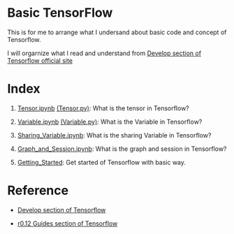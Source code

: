 # Basic TensorFlow

  This is for me to arrange what I undersand about basic code and concept of Tensorflow.

  I will orgarnize what I read and understand from [Develop section of Tensorflow official site](https://www.tensorflow.org/get_started/)

# Index

  01. [Tensor.ipynb](https://nbviewer.jupyter.org/github/hyunyoung2/hyunyoung2_Machine_Learning/blob/master/Tutorial/Tensorflow/01.BasicTensorflow/01.Tensor.ipynb) [(Tensor.py)](https://github.com/hyunyoung2/hyunyoung2_Machine_Learning/blob/master/Tutorial/Tensorflow/01.BasicTensorflow/01.Tensor.py): What is the tensor in Tensorflow?
  
  02. [Variable.ipynb](https://nbviewer.jupyter.org/github/hyunyoung2/hyunyoung2_Machine_Learning/blob/master/Tutorial/Tensorflow/01.BasicTensorflow/02.Variable.ipynb) [(Variable.py)](https://github.com/hyunyoung2/hyunyoung2_Machine_Learning/blob/master/Tutorial/Tensorflow/01.BasicTensorflow/02.Variable.py): What is the Variable in Tensorflow?
  
  03. [Sharing_Variable.ipynb](https://nbviewer.jupyter.org/github/hyunyoung2/hyunyoung2_Machine_Learning/blob/master/Tutorial/Tensorflow/01.BasicTensorflow/03.Sharing_Variable.ipynb): What is the sharing Variable in Tensorflow?
  
  04. [Graph_and_Session.ipynb](https://nbviewer.jupyter.org/github/hyunyoung2/hyunyoung2_Machine_Learning/blob/master/Tutorial/Tensorflow/01.BasicTensorflow/04.Graph_and_Session.ipynb): What is the graph and session in Tensorflow?
  
  04. [Getting_Started](https://nbviewer.jupyter.org/github/hyunyoung2/hyunyoung2_Machine_Learning/blob/master/Tutorial/Tensorflow/01.BasicTensorflow/05.Getting_Strated.ipynb): Get started of Tensorflow with basic way.

# Reference

  - [Develop section of Tensorflow](https://www.tensorflow.org/get_started/)
  
  - [r0.12 Guides section of Tensorflow](https://www.tensorflow.org/versions/r0.12/how_tos/)

